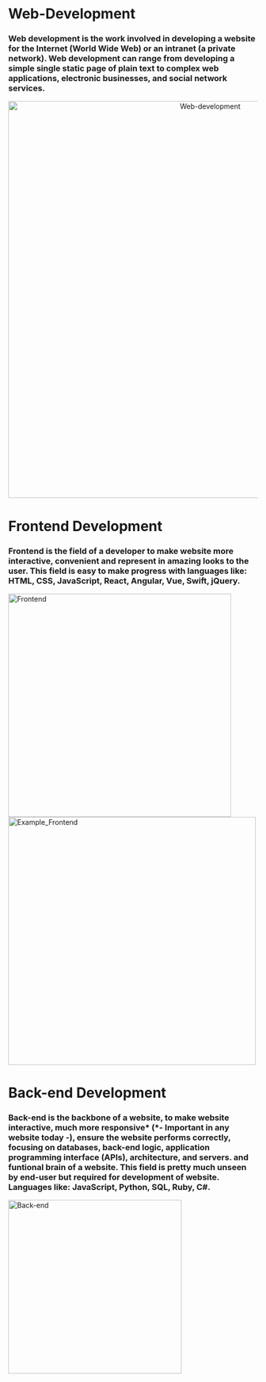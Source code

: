 # Web-Development

<h3>
Web development is the work involved in developing a website for the Internet (World Wide Web) or an intranet (a private network). Web development can range from developing a simple single static page of plain text to complex web applications, electronic businesses, and social network services.
</h3>
<p align='center'>
<img src='https://www.elegantthemes.com/blog/wp-content/uploads/2018/12/top11.png' alt='Web-development' width=800>
</p>

# Frontend Development
<h3>
Frontend is the field of a developer to make website more interactive, convenient and represent in amazing looks to the user. This field is easy to make progress with languages like: HTML, CSS, JavaScript, React, Angular, Vue, Swift, jQuery.
</h3>
<img src='https://globaleducation.s3.ap-south-1.amazonaws.com/globaledu/gif/front-end-development.gif' alt='Frontend' width=450><img src='https://blog.back4app.com/wp-content/uploads/2021/05/Top-10-Front-End-Programming-Languages.jpeg' alt='Example_Frontend' width=500>


# Back-end Development

<h3>
Back-end is the backbone of a website, to make website interactive, much more responsive* (*- Important in any website today -), ensure the website performs correctly, focusing on databases, back-end logic, application programming interface (APIs), architecture, and servers. and funtional brain of a website. This field is pretty much unseen by end-user but required for development of website. Languages like: JavaScript, Python, SQL, Ruby, C#.
</h3>
<img src='https://dresma.ai/wp-content/uploads/2022/01/Back-End-Developer-Node-JS-2.gif' alt='Back-end' height=350>
